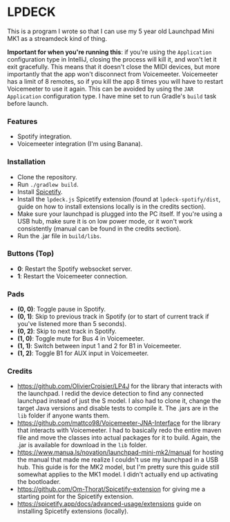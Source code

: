 # LPDECK

This is a program I wrote so that I can use my 5 year old Launchpad Mini MK1 as a streamdeck kind of thing.

**Important for when you're running this**: if you're using the `Application` configuration type in IntelliJ, closing the process will kill it, and won't let it exit gracefully.
This means that it doesn't close the MIDI devices, but more importantly that the app won't disconnect from Voicemeeter.
Voicemeeter has a limit of 8 remotes, so if you kill the app 8 times you will have to restart Voicemeeter to use it again.
This can be avoided by using the `JAR Application` configuration type. I have mine set to run Gradle's `build` task before launch.

### Features

- Spotify integration.
- Voicemeeter integration (I'm using Banana).

### Installation

- Clone the repository.
- Run `./gradlew build`.
- Install [Spicetify](https://spicetify.app/docs/advanced-usage/installation).
- Install the `lpdeck.js` Spicetify extension (found at `lpdeck-spotify/dist`, guide on how to install extensions locally is in the credits section).
- Make sure your launchpad is plugged into the PC itself. If you're using a USB hub, make sure it is on low power mode, or it won't work consistently (manual can be found in the credits section).
- Run the .jar file in `build/libs`.

### Buttons (Top)

- **0**: Restart the Spotify websocket server.
- **1**: Restart the Voicemeeter connection.

### Pads

- **(0, 0)**: Toggle pause in Spotify.
- **(0, 1)**: Skip to previous track in Spotify (or to start of current track if you've listened more than 5 seconds).
- **(0, 2)**: Skip to next track in Spotify.
- **(1, 0)**: Toggle mute for Bus 4 in Voicemeeter.
- **(1, 1)**: Switch between input 1 and 2 for B1 in Voicemeeter.
- **(1, 2)**: Toggle B1 for AUX input in Voicemeeter.

### Credits

- https://github.com/OlivierCroisier/LP4J for the library that interacts with the launchpad.
  I redid the device detection to find any connected launchpad instead of just the S model.
  I also had to clone it, change the target Java versions and disable tests to compile it.
  The .jars are in the `lib` folder if anyone wants them.
- https://github.com/mattco98/Voicemeeter-JNA-Interface for the library that interacts with Voicemeeter.
  I had to basically redo the entire maven file and move the classes into actual packages for it to build.
  Again, the .jar is available for download in the `lib` folder.
- https://www.manua.ls/novation/launchpad-mini-mk2/manual for hosting the manual that made me realize I couldn't use my launchpad in a USB hub.
  This guide is for the MK2 model, but I'm pretty sure this guide still somewhat applies to the MK1 model.
  I didn't actually end up activating the bootloader.
- https://github.com/Om-Thorat/Spicetify-extension for giving me a starting point for the Spicetify extension.
- https://spicetify.app/docs/advanced-usage/extensions guide on installing Spicetify extensions (locally).